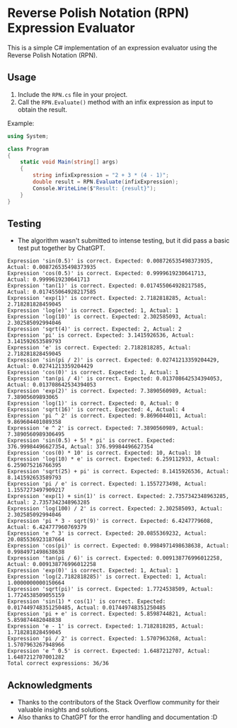 # Reverse Polish Notation (RPN) Expression Evaluator

This is a simple C# implementation of an expression evaluator using the Reverse Polish Notation (RPN).

## Usage

1. Include the `RPN.cs` file in your project.
2. Call the `RPN.Evaluate()` method with an infix expression as input to obtain the result.

Example:

```csharp
using System;

class Program
{
    static void Main(string[] args)
    {
        string infixExpression = "2 + 3 * (4 - 1)";
        double result = RPN.Evaluate(infixExpression);
        Console.WriteLine($"Result: {result}");
    }
}
```

## Testing

- The algorithm wasn't submitted to intense testing, but it did pass a basic test put together by ChatGPT.

```
Expression 'sin(0.5)' is correct. Expected: 0.008726535498373935, Actual: 0.008726535498373935
Expression 'cos(0.5)' is correct. Expected: 0.9999619230641713, Actual: 0.9999619230641713
Expression 'tan(1)' is correct. Expected: 0.017455064928217585, Actual: 0.017455064928217585
Expression 'exp(1)' is correct. Expected: 2.7182818285, Actual: 2.718281828459045
Expression 'log(e)' is correct. Expected: 1, Actual: 1
Expression 'log(10)' is correct. Expected: 2.302585093, Actual: 2.302585092994046
Expression 'sqrt(4)' is correct. Expected: 2, Actual: 2
Expression 'pi' is correct. Expected: 3.1415926536, Actual: 3.141592653589793
Expression 'e' is correct. Expected: 2.7182818285, Actual: 2.718281828459045
Expression 'sin(pi / 2)' is correct. Expected: 0.02741213359204429, Actual: 0.02741213359204429
Expression 'cos(0)' is correct. Expected: 1, Actual: 1
Expression 'tan(pi / 4)' is correct. Expected: 0.013708642534394053, Actual: 0.013708642534394053
Expression 'exp(2)' is correct. Expected: 7.3890560989, Actual: 7.38905609893065
Expression 'log(1)' is correct. Expected: 0, Actual: 0
Expression 'sqrt(16)' is correct. Expected: 4, Actual: 4
Expression 'pi ^ 2' is correct. Expected: 9.8696044011, Actual: 9.869604401089358
Expression 'e ^ 2' is correct. Expected: 7.3890560989, Actual: 7.3890560989306495
Expression 'sin(0.5) + 5! * pi' is correct. Expected: 376.99984496627354, Actual: 376.99984496627354
Expression 'cos(0) * 10' is correct. Expected: 10, Actual: 10
Expression 'log(10) * e' is correct. Expected: 6.259112933, Actual: 6.259075216766395
Expression 'sqrt(25) + pi' is correct. Expected: 8.1415926536, Actual: 8.141592653589793
Expression 'pi / e' is correct. Expected: 1.1557273498, Actual: 1.1557273497909217
Expression 'exp(1) + sin(1)' is correct. Expected: 2.7357342348963285, Actual: 2.7357342348963285
Expression 'log(100) / 2' is correct. Expected: 2.302585093, Actual: 2.302585092994046
Expression 'pi * 3 - sqrt(9)' is correct. Expected: 6.4247779608, Actual: 6.424777960769379
Expression 'e ^ 3' is correct. Expected: 20.0855369232, Actual: 20.085536923187664
Expression 'cos(pi)' is correct. Expected: 0.9984971498638638, Actual: 0.9984971498638638
Expression 'tan(pi / 6)' is correct. Expected: 0.009138776996012258, Actual: 0.009138776996012258
Expression 'exp(0)' is correct. Expected: 1, Actual: 1
Expression 'log(2.7182818285)' is correct. Expected: 1, Actual: 1.0000000000150664
Expression 'sqrt(pi)' is correct. Expected: 1.7724538509, Actual: 1.7724538509055159
Expression 'sin(1) * cos(1)' is correct. Expected: 0.017449748351250485, Actual: 0.017449748351250485
Expression 'pi + e' is correct. Expected: 5.8598744821, Actual: 5.859874482048838
Expression 'e - 1' is correct. Expected: 1.7182818285, Actual: 1.718281828459045
Expression 'pi / 2' is correct. Expected: 1.5707963268, Actual: 1.5707963267948966
Expression 'e ^ 0.5' is correct. Expected: 1.6487212707, Actual: 1.6487212707001282
Total correct expressions: 36/36
```

## Acknowledgments

- Thanks to the contributors of the Stack Overflow community for their valuable insights and solutions.
- Also thanks to ChatGPT for the error handling and documentation :D
